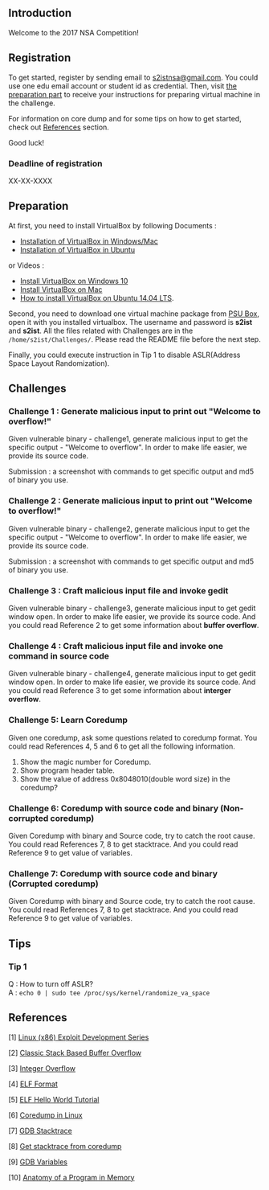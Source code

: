 ## Introduction

Welcome to the 2017 NSA Competition!

## Registration

To get started, register by sending email to <s2istnsa@gmail.com>. You could use one edu email account or student id as credential. Then, visit [the preparation part](#preparation) to receive your instructions for preparing virtual machine in the challenge.

For information on core dump and for some tips on how to get started, check out [References](#references) section.

Good luck!

### Deadline of registration

XX-XX-XXXX

## Preparation

At first, you need to install VirtualBox by following Documents :

- [Installation of VirtualBox in Windows/Mac](https://github.com/psusecurity/psusecurity.github.io/raw/master/doc/VirtualBox_Installation.pdf)
- [Installation of VirtualBox in Ubuntu](https://github.com/psusecurity/psusecurity.github.io/raw/master/doc/Install_VirtualBox_on_Ubuntu.pdf)

or Videos :

- [Install VirtualBox on Windows 10](https://www.youtube.com/watch?v=63_kPIQUPp8)
- [Install VirtualBox on Mac](https://www.youtube.com/watch?v=lEvM-No4eQo)
- [How to install VirtualBox on Ubuntu 14.04 LTS](https://www.youtube.com/watch?v=si0nSaCnNoY).

Second, you need to download one virtual machine package from [PSU Box](), open it with you installed virtualbox. The username and password is **s2ist** and **s2ist**. All the files related with Challenges are in the `/home/s2ist/Challenges/`. Please read the README file before the next step.

Finally, you could execute instruction in Tip 1 to disable ASLR(Address Space Layout Randomization).

## Challenges

### Challenge 1 : Generate malicious input to print out "Welcome to overflow!"

Given vulnerable binary - challenge1, generate malicious input to get the specific output - "Welcome to overflow". In order to make life easier, we provide its source code.

Submission : a screenshot with commands to get specific output and md5 of binary you use.

### Challenge 2 : Generate malicious input to print out "Welcome to overflow!"

Given vulnerable binary - challenge2, generate malicious input to get the specific output - "Welcome to overflow". In order to make life easier, we provide its source code.

Submission : a screenshot with commands to get specific output and md5 of binary you use.

### Challenge 3 : Craft malicious input file and invoke gedit

Given vulnerable binary - challenge3, generate malicious input to get gedit window open. In order to make life easier, we provide its source code. And you could read Reference 2 to get some information about **buffer overflow**.

### Challenge 4 : Craft malicious input file and invoke one command in source code

Given vulnerable binary - challenge4, generate malicious input to get gedit window open. In order to make life easier, we provide its source code. And you could read Reference 3 to get some information about **interger overflow**.

### Challenge 5: Learn Coredump

Given one coredump, ask some questions related to coredump format.  You could read References 4, 5 and 6 to get all the following information.

1. Show the magic number for Coredump.
2. Show program header table.
3. Show the value of address 0x8048010(double word size) in the coredump?

### Challenge 6: Coredump with source code and binary (Non-corrupted coredump)
 
Given Coredump with binary and Source code, try to catch the root cause. You could read References 7, 8 to get stacktrace. And you could read Reference 9 to get value of variables.

### Challenge 7: Coredump with source code and binary (Corrupted coredump)

Given Coredump with binary and Source code, try to catch the root cause. You could read References 7, 8 to get stacktrace. And you could read Reference 9 to get value of variables.

<!---

### Challenge 8: Coredump with only binary (Corrupted coredump)

Given Coredump with binary and Source code, try to catch the root cause. You could read References 7, 8 to get stacktrace. And you could read Reference 9 to get value of variables.

--->

## Tips

### Tip 1

Q : How to turn off ASLR?    
A : `echo 0 | sudo tee /proc/sys/kernel/randomize_va_space`

## References

[1] [Linux (x86) Exploit Development Series](https://sploitfun.wordpress.com/2015/06/26/linux-x86-exploit-development-tutorial-series/)

[2] [Classic Stack Based Buffer Overflow](https://sploitfun.wordpress.com/2015/05/08/classic-stack-based-buffer-overflow/)

[3] [Integer Overflow](https://sploitfun.wordpress.com/2015/06/23/integer-overflow/)

[4] [ELF Format](http://refspecs.linuxfoundation.org/LSB_4.1.0/LSB-Core-generic/LSB-Core-generic/elf-generic.html)

[5] [ELF Hello World Tutorial](http://www.cirosantilli.com/elf-hello-world/#generate-the-example)

[6] [Coredump in Linux](http://www.gabriel.urdhr.fr/2015/05/29/core-file/)

[7] [GDB Stacktrace](https://sourceware.org/gdb/onlinedocs/gdb/Backtrace.html)

[8] [Get stacktrace from coredump](https://stackoverflow.com/questions/5745215/getting-stacktrace-from-core-dump)

[9] [GDB Variables](https://sourceware.org/gdb/onlinedocs/gdb/Variables.html)

[10] [Anatomy of a Program in Memory](http://duartes.org/gustavo/blog/post/anatomy-of-a-program-in-memory/)

